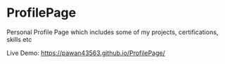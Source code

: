 # ProfilePage

Personal Profile Page which includes some of my projects, certifications, skills etc

Live Demo: https://pawan43563.github.io/ProfilePage/
